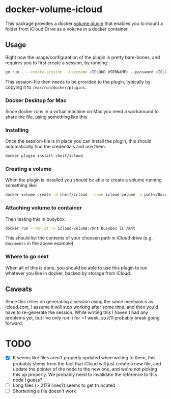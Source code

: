# docker-volume-icloud
This package provides a docker [volume plugin](https://docs.docker.com/engine/extend/plugins_volume/) that enables you to mount a folder from iCloud Drive as a volume in a docker container.

## Usage
Right now the usage/configuration of the plugin is pretty bare-bones, and requires you to first create a session, by running:
```sh
go run . --create-session --username <ICLOUD_USERNAME> --password <ICLOUD_PASSWORD> > session.json
```

This session-file then needs to be provided to the plugin, typically by copying it to `/var/run/docker/plugins`.

### Docker Desktop for Mac
Since docker runs in a virtual machine on Mac you need a workaround to share the file, using something like [this](https://github.com/rclone/rclone/issues/6981)

### Installing
Once the session-file is in place you can install the plugin, this should automatically find the credentials and use them:
```sh
docker plugin install cheif/icloud
```

### Creating a volume
When the plugin is installed you should be able to create a volume running something like:
```sh
docker volume create -d cheif/icloud --name icloud-volume -o path=/Documents
```

### Attaching volume to container
Then testing this in busybox:
```sh
docker run --rm -it -v icloud-volume:/mnt busybox ls /mnt
```

This should list the contents of your choosen path in iCloud drive (e.g. `Documents` in the above example).

### Where to go next
When all of this is done, you should be able to use this plugin to run whatever you like in docker, backed by storage from iCloud.

## Caveats
Since this relies on generating a session using the same mechanics as icloud.com, I assume it will stop working after some time, and then you'd have to re-generate the session. While writing this I haven't had any problems yet, but I've only run it for ~1 week, so it'll probably break going forward.

# TODO
- [x] It seems like files aren't properly updated when writing to them, this probably stems from the fact that iCloud will just create a new file, and update the pointer of the node to the new one, and we're not picking this up properly. We probably need to invalidate the reference to this node I guess?
- [ ] Long files (> 2178 lines?) seems to get truncated
- [ ] Shortening a file doesn't work
